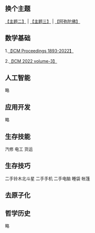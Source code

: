 ## 换个主题

<a href="https://blog.das-sein.top/test1" target="_blank" rel="noopener noreferrer">【主题二】</a> | <a href="https://blog.das-sein.top/text2" target="_blank" rel="noopener noreferrer">【主题三】</a> |  <a href="https://blog.das-sein.top/赛博木鱼" target="_blank" rel="noopener noreferrer">【阿弥陀佛】</a>

## 数学基础
1.<a href="https://www.mathunion.org/icm/proceedings" target="_blank" rel="noopener noreferrer">【ICM Proceedings 1893-2022】</a>

2.<a href="https://www.mathunion.org/fileadmin/ICM/Proceedings/ICM2022/[978-3-98547-561-2-volume-3.pdf](https://www.mathunion.org/fileadmin/ICM/Proceedings/ICM2022/978-3-98547-561-2-volume-3.pdf)" target="_blank" rel="noopener noreferrer">【ICM 2022 volume-3】</a>

## 人工智能
略
## 应用开发
略
## 生存技能
汽修
电工
货运
## 生存技巧

二手铃木北斗星
二手手机
二手电脑
睡袋
帐篷

## 去原子化

## 哲学历史
略
